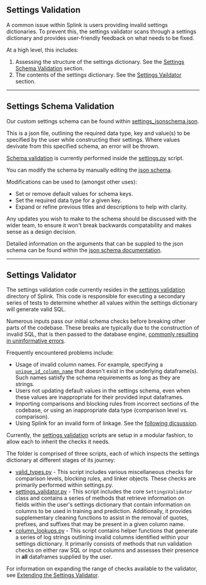 ## Settings Validation

A common issue within Splink is users providing invalid settings dictionaries. To prevent this, the settings validator scans through a settings dictionary and provides user-friendly feedback on what needs to be fixed.

At a high level, this includes:

1. Assessing the structure of the settings dictionary. See the [Settings Schema Validation](#settings-schema-validation) section.
2. The contents of the settings dictionary. See the [Settings Vaildator](#settings-validator) section.

<hr>

## Settings Schema Validation

Our custom settings schema can be found within [settings_jsonschema.json](https://github.com/moj-analytical-services/splink/blob/master/splink/files/settings_jsonschema.json).

This is a json file, outlining the required data type, key and value(s) to be specified by the user while constructing their settings. Where values devivate from this specified schema, an error will be thrown.

[Schema validation](https://github.com/moj-analytical-services/splink/blob/master/splink/validate_jsonschema.py) is currently performed inside the [settings.py](https://github.com/moj-analytical-services/splink/blob/master/splink/settings.py#L44C17-L44C17) script.

You can modify the schema by manually editing the [json schema](https://github.com/moj-analytical-services/splink/blob/master/splink/files/settings_jsonschema.json).

Modifications can be used to (amongst other uses):

* Set or remove default values for schema keys.
* Set the required data type for a given key.
* Expand or refine previous titles and descriptions to help with clarity.

Any updates you wish to make to the schema should be discussed with the wider team, to ensure it won't break backwards compatability and makes sense as a design decision.

Detailed information on the arguments that can be suppled to the json schema can be found within the [json schema documentation](https://json-schema.org/learn/getting-started-step-by-step).

<hr>

## Settings Validator

The settings validation code currently resides in the [settings validation](https://github.com/moj-analytical-services/splink/tree/32e66db1c8c0bed54682daf9a6fea8ef4ed79ab4/splink/settings_validation) directory of Splink. This code is responsible for executing a secondary series of tests to determine whether all values within the settings dictionary will generate valid SQL.

Numerous inputs pass our initial schema checks before breaking other parts of the codebase. These breaks are typically due to the construction of invalid SQL, that is then passed to the database engine, [commonly resulting in uninformative errors](https://github.com/moj-analytical-services/splink/issues/1362).

Frequently encountered problems include:

* Usage of invalid column names. For example, specifying a [`unique_id_column_name`](https://github.com/moj-analytical-services/splink/blob/settings_validation_docs/splink/files/settings_jsonschema.json#L61) that doesn't exist in the underlying dataframe(s). Such names satisfy the schema requirements as long as they are strings.
* Users not updating default values in the settings schema, even when these values are inappropriate for their provided input dataframes.
* Importing comparisons and blocking rules from incorrect sections of the codebase, or using an inappropriate data type (comparison level vs. comparison).
* Using Splink for an invalid form of linkage. See the [following dicsussion](https://github.com/moj-analytical-services/splink/issues/1362).

Currently, the [settings validation](https://github.com/moj-analytical-services/splink/tree/32e66db1c8c0bed54682daf9a6fea8ef4ed79ab4/splink/settings_validation) scripts are setup in a modular fashion, to allow each to inherit the checks it needs.

The folder is comprised of three scripts, each of which inspects the settings dictionary at different stages of its journey:

* [valid_types.py](https://github.com/moj-analytical-services/splink/blob/32e66db1c8c0bed54682daf9a6fea8ef4ed79ab4/splink/settings_validation/valid_types.py) - This script includes various miscellaneous checks for comparison levels, blocking rules, and linker objects. These checks are primarily performed within settings.py.
* [settings_validator.py](https://github.com/moj-analytical-services/splink/blob/32e66db1c8c0bed54682daf9a6fea8ef4ed79ab4/splink/settings_validation/settings_validator.py) - This script includes the core `SettingsValidator` class and contains a series of methods that retrieve information on fields within the user's settings dictionary that contain information on columns to be used in training and prediction. Additionally, it provides supplementary cleaning functions to assist in the removal of quotes, prefixes, and suffixes that may be present in a given column name.
* [column_lookups.py](https://github.com/moj-analytical-services/splink/blob/32e66db1c8c0bed54682daf9a6fea8ef4ed79ab4/splink/settings_validation/column_lookups.py) - This script contains helper functions that generate a series of log strings outlining invalid columns identified within your settings dictionary. It primarily consists of methods that run validation checks on either raw SQL or input columns and assesses their presence in **all** dataframes supplied by the user.

For information on expanding the range of checks available to the validator, see [Extending the Settings Validator](./extending_settings_validator.md).

